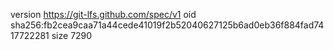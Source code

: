 version https://git-lfs.github.com/spec/v1
oid sha256:fb2cea9caa71a44cede41019f2b52040627125b6ad0eb36f884fad7417722281
size 7290
